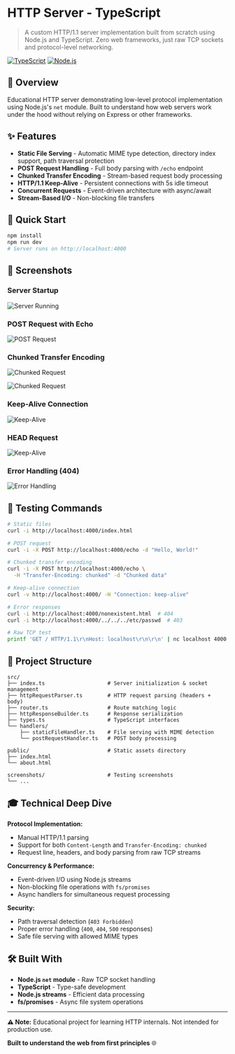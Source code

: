 # HTTP Server - TypeScript

> A custom HTTP/1.1 server implementation built from scratch using Node.js and TypeScript. Zero web frameworks, just raw TCP sockets and protocol-level networking.

[![TypeScript](https://img.shields.io/badge/TypeScript-5.0-blue.svg)](https://www.typescriptlang.org/)
[![Node.js](https://img.shields.io/badge/Node.js-18+-green.svg)](https://nodejs.org/)

## 🎯 Overview

Educational HTTP server demonstrating low-level protocol implementation using Node.js's `net` module. Built to understand how web servers work under the hood without relying on Express or other frameworks.

## ✨ Features

- **Static File Serving** - Automatic MIME type detection, directory index support, path traversal protection
- **POST Request Handling** - Full body parsing with `/echo` endpoint
- **Chunked Transfer Encoding** - Stream-based request body processing
- **HTTP/1.1 Keep-Alive** - Persistent connections with 5s idle timeout
- **Concurrent Requests** - Event-driven architecture with async/await
- **Stream-Based I/O** - Non-blocking file transfers

## 🚀 Quick Start

```bash
npm install
npm run dev
# Server runs on http://localhost:4000
```

## 📸 Screenshots

### Server Startup
![Server Running](./screenshots/server-startup.png)

### POST Request with Echo
![POST Request](./screenshots/post-echo.png)

### Chunked Transfer Encoding
![Chunked Request](./screenshots/chunked-transfer.png)

![Chunked Request](./screenshots/chunked-transfer2.png)

### Keep-Alive Connection
![Keep-Alive](./screenshots/keep-alive.png)

### HEAD Request
![Keep-Alive](./screenshots/curl-i.png)

### Error Handling (404)
![Error Handling](./screenshots/notfound.png)


## 🧪 Testing Commands

```bash
# Static files
curl -i http://localhost:4000/index.html

# POST request
curl -i -X POST http://localhost:4000/echo -d "Hello, World!"

# Chunked transfer encoding
curl -i -X POST http://localhost:4000/echo \
  -H "Transfer-Encoding: chunked" -d "Chunked data"

# Keep-alive connection
curl -v http://localhost:4000/ -H "Connection: keep-alive"

# Error responses
curl -i http://localhost:4000/nonexistent.html  # 404
curl -i http://localhost:4000/../../../etc/passwd  # 403

# Raw TCP test
printf 'GET / HTTP/1.1\r\nHost: localhost\r\n\r\n' | nc localhost 4000
```

## 📁 Project Structure

```
src/
├── index.ts                    # Server initialization & socket management
├── httpRequestParser.ts        # HTTP request parsing (headers + body)
├── router.ts                   # Route matching logic
├── httpResponseBuilder.ts      # Response serialization
├── types.ts                    # TypeScript interfaces
└── handlers/
    ├── staticFileHandler.ts    # File serving with MIME detection
    └── postRequestHandler.ts   # POST body processing

public/                         # Static assets directory
├── index.html
└── about.html

screenshots/                    # Testing screenshots
└── ...
```

## 🎓 Technical Deep Dive

**Protocol Implementation:**
- Manual HTTP/1.1 parsing
- Support for both `Content-Length` and `Transfer-Encoding: chunked`
- Request line, headers, and body parsing from raw TCP streams

**Concurrency & Performance:**
- Event-driven I/O using Node.js streams
- Non-blocking file operations with `fs/promises`
- Async handlers for simultaneous request processing

**Security:**
- Path traversal detection (`403 Forbidden`)
- Proper error handling (`400`, `404`, `500` responses)
- Safe file serving with allowed MIME types

## 🛠️ Built With

- **Node.js `net` module** - Raw TCP socket handling
- **TypeScript** - Type-safe development
- **Node.js streams** - Efficient data processing
- **fs/promises** - Async file system operations

---

**⚠️ Note:** Educational project for learning HTTP internals. Not intended for production use.

**Built to understand the web from first principles** 🌐
